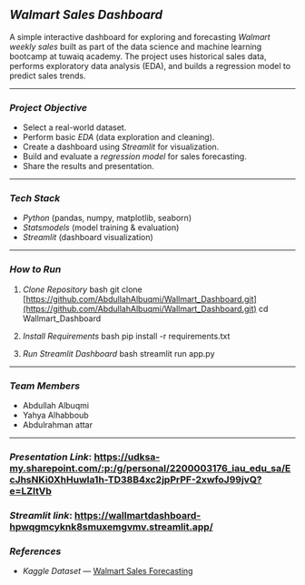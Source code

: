 ## *Walmart Sales Dashboard* 

A simple interactive dashboard for exploring and forecasting *Walmart weekly sales* built as part of the data science and machine learning bootcamp at tuwaiq academy. 
The project uses historical sales data, performs exploratory data analysis (EDA), and builds a regression model to predict sales trends.

---

### *Project Objective*

* Select a real-world dataset.
* Perform basic *EDA* (data exploration and cleaning).
* Create a dashboard using *Streamlit* for visualization.
* Build and evaluate a *regression model* for sales forecasting.
* Share the results and presentation.

---

### *Tech Stack* 

* *Python* (pandas, numpy, matplotlib, seaborn)
* *Statsmodels* (model training & evaluation)
* *Streamlit* (dashboard visualization)

---

### *How to Run* 

1.  *Clone Repository*
    bash
    git clone [https://github.com/AbdullahAlbuqmi/Wallmart_Dashboard.git](https://github.com/AbdullahAlbuqmi/Wallmart_Dashboard.git)
    cd Wallmart_Dashboard
    
2.  *Install Requirements*
    bash
    pip install -r requirements.txt
    
3.  *Run Streamlit Dashboard*
    bash
    streamlit run app.py
    

---

### *Team Members*

* Abdullah Albuqmi
* Yahya Alhabboub
* Abdulrahman attar

---

### *Presentation Link*: https://udksa-my.sharepoint.com/:p:/g/personal/2200003176_iau_edu_sa/EcJhsNKi0XhHuwla1h-TD38B4xc2jpPrPF-2xwfoJ99jvQ?e=LZltVb

### *Streamlit link*: https://wallmartdashboard-hpwqgmcyknk8smuxemgvmv.streamlit.app/

### *References*

* *Kaggle Dataset* — [Walmart Sales Forecasting](https://www.kaggle.com/c/walmart-recruiting-store-sales-forecasting)

